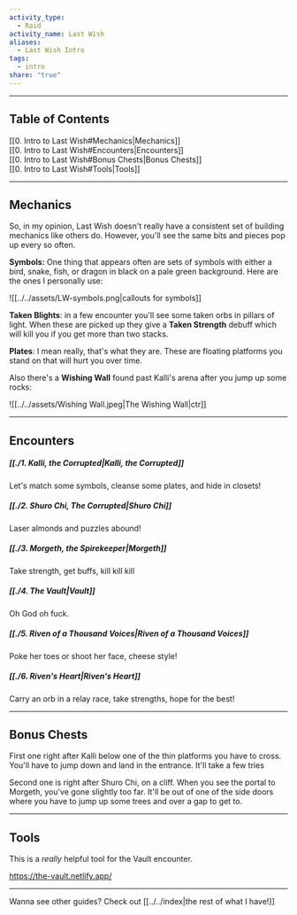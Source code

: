 ```yaml
---  
activity_type:  
  - Raid  
activity_name: Last Wish  
aliases:  
  - Last Wish Intro  
tags:  
  - intro  
share: "true"  
---  
```

  
----  
  
## Table of Contents  
  
[[0. Intro to Last Wish#Mechanics|Mechanics]]  
[[0. Intro to Last Wish#Encounters|Encounters]]  
[[0. Intro to Last Wish#Bonus Chests|Bonus Chests]]  
[[0. Intro to Last Wish#Tools|Tools]]  
  
----  
  
## Mechanics  
  
So, in my opinion, Last Wish doesn't really have a consistent set of building mechanics like others do. However, you'll see the same bits and pieces pop up every so often.  
  
**Symbols:** One thing that appears often are sets of symbols with either a bird, snake, fish, or dragon in black on a pale green background. Here are the ones I personally use:  
  
![[../../assets/LW-symbols.png|callouts for symbols]]  
  
**Taken Blights**: in a few encounter you'll see some taken orbs in pillars of light. When these are picked up they give a **Taken Strength** debuff which will kill you if you get more than two stacks.  
  
**Plates**: I mean really, that's what they are. These are floating platforms you stand on that will hurt you over time.  
  
Also there's a **Wishing Wall** found past Kalli's arena after you jump up some rocks:  
  
![[../../assets/Wishing Wall.jpeg|The Wishing Wall|ctr]]  
  
---  
  
## Encounters  
  
##### [[./1. Kalli, the Corrupted|Kalli, the Corrupted]]  
  
Let's match some symbols, cleanse some plates, and hide in closets!  
  
##### [[./2. Shuro Chi, The Corrupted|Shuro Chi]]  
  
Laser almonds and puzzles abound!  
  
##### [[./3. Morgeth, the Spirekeeper|Morgeth]]  
  
Take strength, get buffs, kill kill kill  
  
##### [[./4. The Vault|Vault]]  
  
Oh God oh fuck.  
  
##### [[./5. Riven of a Thousand Voices|Riven of a Thousand Voices]]  
  
Poke her toes or shoot her face, cheese style!  
  
##### [[./6. Riven's Heart|Riven's Heart]]  
  
Carry an orb in a relay race, take strengths, hope for the best!  
  
----  
  
## Bonus Chests  
  
First one right after Kalli below one of the thin platforms you have to cross. You'll have to jump down and land in the entrance. It'll take a few tries  
  
Second one is right after Shuro Chi, on a cliff. When you see the portal to Morgeth, you've gone slightly too far. It'll be out of one of the side doors where you have to jump up some trees and over a gap to get to.  
  
----  
  
## Tools  
  
This is a *really* helpful tool for the Vault encounter.  
  
https://the-vault.netlify.app/  
  
----  
  
Wanna see other guides? Check out [[../../index|the rest of what I have!]]